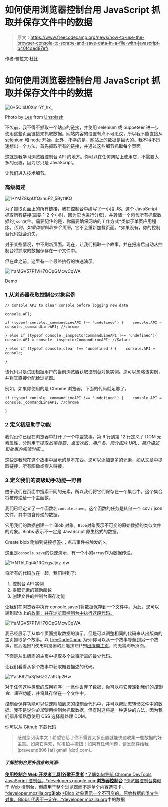 # 如何使用浏览器控制台用 JavaScript 抓取并保存文件中的数据

> 原文：<https://www.freecodecamp.org/news/how-to-use-the-browser-console-to-scrape-and-save-data-in-a-file-with-javascript-b40f4ded87ef/>

作者:普拉文·杜比

# 如何使用浏览器控制台用 JavaScript 抓取并保存文件中的数据

![0*5OIliU0XmrYf_hx_](img/e26e91257caba8662fa9ccaaff005ad1.png)

Photo by [Lee](https://unsplash.com/@leecampbell) from [Unsplash](https://unsplash.com)

不久前，我不得不抓取一个站点的链接，并使用 selenium 或 puppeteer 进一步使用这些页面链接来抓取数据。网站内容的设置有点不可思议，所以我不能直接从 selenium 和 node 开始。此外，不幸的是，网站上的数据是巨大的。我不得不迅速想出一个方法，首先抓取所有的链接，并通过这些细节抓取每个页面。

这就是我学习浏览器控制台 API 的地方。你可以在任何网站上使用它，不需要太多的设置，因为它只是 JavaScript。

让我们进入技术细节。

### 高级概述

![1*YMZ8kpUfQxnuF2_5Byt1KQ](img/fa76a7c2ae79fc14ea397c79efed8c35.png)

为了抓取页面上的所有链接，我在控制台中编写了一小段 JS。这个 JavaScript 抓取所有链接(需要 1-2 个小时，因为它也进行分页)，并转储一个包含所有抓取数据的`json`文件。需要记住的是，你需要确保网站的工作方式*类似于单页应用程序。*否则，如果你想抓取多个页面*，它不会重新加载页面。*如果没有，你的控制台代码就会消失。

对于某些情况，中不刷新页面。现在，让我们抓取一个故事，并在报废后自动从控制台将抓取的数据保存在一个文件中。

但在此之前，这里有一个最终执行的快速演示。

![1*aMGV57P1VH7OOpGMcwCqWA](img/44e34d7b1da9cdb3ae24a8532c5693e5.png)

Demo

### 1.从浏览器获取控制台对象实例

```
// Console API to clear console before logging new data 
```

```
console.API;
```

```
if (typeof console._commandLineAPI !== 'undefined') {    console.API = console._commandLineAPI; //chrome
```

```
} else if (typeof console._inspectorCommandLineAPI !== 'undefined'){    console.API = console._inspectorCommandLineAPI; //Safari
```

```
} else if (typeof console.clear !== 'undefined') {    console.API = console;
```

```
}
```

该代码只是试图根据用户的当前浏览器获取控制台对象实例。您可以忽略该实例，并将其直接分配给浏览器。

例如，如果你使用的是 Chrome 浏览器，下面的代码就足够了。

```
if (typeof console._commandLineAPI !== 'undefined') {    console.API = console._commandLineAPI; //chrome
```

```
}
```

### 2.定义初级助手功能

我假设你已经在浏览器中打开了一个中型故事。第 6 行到第 12 行定义了 DOM 元素属性，分别用于提取*故事标题、点击次数、用户名、简介图片 URL、简介描述和故事的阅读时间、*。

这些是我想在这个故事中展示的基本东西。您可以添加更多的元素，如从文章中提取链接、所有图像或嵌入链接。

### 3.定义我们的高级助手功能—野兽

由于我们在页面中搜索不同的元素，所以我们将它们保存在一个集合中。这个集合将被传递给一个主函数。

我们已经定义了一个函数名`console.save`。这个函数的任务是转储一个 csv / json 文件，其中包含传递的数据。

它用我们的数据创建一个 Blob 对象。`Blob`对象表示不可变的原始数据的类似文件的对象。Blobs 表示不一定是 JavaScript 原生格式的数据。

Create blob 附加到链接标签`<`；点击事件被触发的>。

这里是`console.save`的快速演示，有一个小的`array`作为数据传递。

![1*NThL0qi4r1RQcgsJjdz-dw](img/0b2f5e0f6e5fe823e5242536980a7da2.png)

将所有的代码放在一起，我们得到了:

1.  控制台 API 实例
2.  提取元素的辅助函数
3.  创建文件的控制台保存功能

让我们在浏览器中执行 console.save()将数据保存到一个文件中。为此，您可以转到媒体上的[故事，并在浏览器控制台中执行这段代码。](https://medium.freecodecamp.org/an-introduction-to-plotly-js-an-open-source-graphing-library-c036a1876e2e)

![1*aMGV57P1VH7OOpGMcwCqWA](img/44e34d7b1da9cdb3ae24a8532c5693e5.png)

我已经展示了从单个页面提取数据的演示，但是可以调整相同的代码来从出版商的主页抓取多个故事。以 [freeCodeCamp](https://medium.freecodecamp.org) 为例:你可以从一个故事导航到另一个故事，然后返回*(使用浏览器的后退按钮)*到[出版商主页](https://medium.freecodecamp.org)，而无需刷新页面。

下面是从出版商的主页中提取多个故事所需的最少代码。

让我们看看从多个故事中获取概要描述的代码。

![1*asB621a3j1s6ZGZa9Up2Hw](img/e619451fb075be86fab8ea75ef312fec.png)

对于任何这种类型的应用程序，一旦你丢弃了数据，你可以将它传递到我们的*控制台。保存*功能，并将其存储在一个文件中。

控制台保存功能可以快速附加到您的控制台代码中，并可以帮助您转储文件中的数据。我不是说你*必须*使用控制台抓取数据，但有时这将是一种更快的方法，因为我们都非常熟悉使用 CSS 选择器处理 DOM。

你可以从 [Github](https://github.com/edubey/browser-console-crawl) 下载代码

> 感谢您阅读本文！希望它给了你不需要太多设置就能快速收集一些数据的好主意。如果它喜欢，就按拍手按钮！如果有任何问题，请发邮件给我(praveend806 [at] gmail [dot] com)。

#### *了解控制台更多信息的资源:*

[**使用控制台 Web 开发者工具|谷歌开发者**](https://developers.google.com/web/tools/chrome-devtools/console/)
[*了解如何导航 Chrome DevTools JavaScript 控制台。*developers.google.com](https://developers.google.com/web/tools/chrome-devtools/console/)[**浏览器控制台**](https://developer.mozilla.org/en-US/docs/Tools/Browser_Console)
[*浏览器控制台类似于 Web 控制台，但应用于整个浏览器而不是单个内容选项卡。*developer.mozilla.org](https://developer.mozilla.org/en-US/docs/Tools/Browser_Console)[**Blob**](https://developer.mozilla.org/en-US/docs/Web/API/Blob)
[*Blob 对象表示一个不可变的、原始数据的类文件对象。Blobs 代表不一定在…*developer.mozilla.org](https://developer.mozilla.org/en-US/docs/Web/API/Blob)中的数据